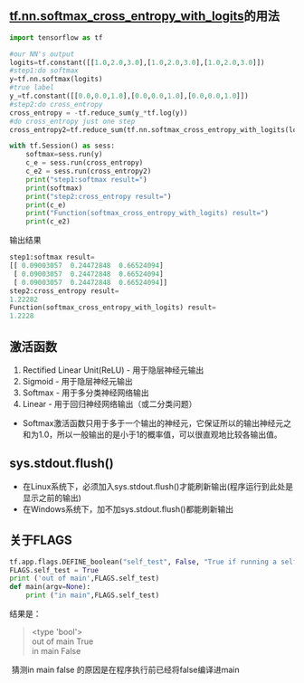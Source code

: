 ## [tf.nn.softmax_cross_entropy_with_logits](https://www.tensorflow.org/api_docs/python/tf/nn/sparse_softmax_cross_entropy_with_logits)的用法
```python
import tensorflow as tf

#our NN's output
logits=tf.constant([[1.0,2.0,3.0],[1.0,2.0,3.0],[1.0,2.0,3.0]])
#step1:do softmax
y=tf.nn.softmax(logits)
#true label
y_=tf.constant([[0.0,0.0,1.0],[0.0,0.0,1.0],[0.0,0.0,1.0]])
#step2:do cross_entropy
cross_entropy = -tf.reduce_sum(y_*tf.log(y))
#do cross_entropy just one step
cross_entropy2=tf.reduce_sum(tf.nn.softmax_cross_entropy_with_logits(logits, y_))#dont forget tf.reduce_sum()!!

with tf.Session() as sess:
    softmax=sess.run(y)
    c_e = sess.run(cross_entropy)
    c_e2 = sess.run(cross_entropy2)
    print("step1:softmax result=")
    print(softmax)
    print("step2:cross_entropy result=")
    print(c_e)
    print("Function(softmax_cross_entropy_with_logits) result=")
    print(c_e2)
```
输出结果  
```python
step1:softmax result=
[[ 0.09003057  0.24472848  0.66524094]
 [ 0.09003057  0.24472848  0.66524094]
 [ 0.09003057  0.24472848  0.66524094]]
step2:cross_entropy result=
1.22282
Function(softmax_cross_entropy_with_logits) result=
1.2228
```

## 激活函数  

1. Rectified Linear Unit(ReLU) - 用于隐层神经元输出  
2. Sigmoid - 用于隐层神经元输出  
3. Softmax - 用于多分类神经网络输出  
4. Linear - 用于回归神经网络输出（或二分类问题）  
* Softmax激活函数只用于多于一个输出的神经元，它保证所以的输出神经元之和为1.0，所以一般输出的是小于1的概率值，可以很直观地比较各输出值。

## sys.stdout.flush()  
* 在Linux系统下，必须加入sys.stdout.flush()才能刷新输出(程序运行到此处是显示之前的输出)   
* 在Windows系统下，加不加sys.stdout.flush()都能刷新输出

## 关于FLAGS
```python
tf.app.flags.DEFINE_boolean("self_test", False, "True if running a self test.")  
FLAGS.self_test = True
print ('out of main',FLAGS.self_test)  
def main(argv=None): 
    print ("in main",FLAGS.self_test)
```
结果是：  

> <type 'bool'>  
> out of main True  
> in main False
  
  猜测in main false 的原因是在程序执行前已经将false编译进main
